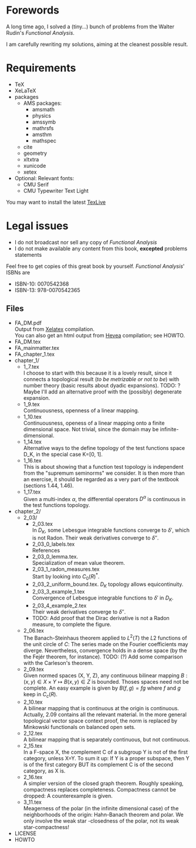 # Forewords
A long time ago, I solved a (tiny…) bunch of problems from the Walter Rudin's 
*Functional Analysis*.

I am carefully rewriting my solutions, aiming at the cleanest possible result.

# Requirements
- TeX
- XeLaTeX 
- packages 
  - AMS packages: 
    - amsmath
    - physics 
    - amssymb 
    - mathrsfs 
    - amsthm 
    - mathspec
  - cite
  - geometry
  - xltxtra
  - xunicode
  - xetex
- Optional: Relevant fonts:
    - CMU Serif
    - CMU Typewriter Text Light

You may want to install the latest 
[TexLive](https://www.tug.org)
# Legal issues 
- I do not broadcast nor sell any copy of *Functional Analysis*
- I do not make available any content from this book, 
    **excepted** problems statements 

Feel free to get copies of this great book by yourself. 
*Functional Analysis*' ISBNs are

- ISBN-10: 0070542368
- ISBN-13: 978-0070542365


## Files
- FA_DM.pdf  
  Output from [Xelatex](https://www.tug.org) compilation.  
  You can also get an html output from 
  [Hevea](http://hevea.inria.fr) compilation; see HOWTO.
- FA_DM.tex
- FA_mainmatter.tex
- FA_chapter_1.tex
- chapter_1/ 
  - 1_7.tex  
    I choose to start with this because it is a lovely result, since it connects 
    a topological result (*to be metrizable or not to be*) with number theory
    (basic results about dyadic expansions).
    TODO: ? Maybe I'll add an alternative proof with the (possibly) degenerate 
    expansion.
  - 1_9.tex  
    Continuousness, openness of a linear mapping.
  - 1_10.tex  
    Continuousness, openess of a linear mapping onto a finite dimensional space.
    Not trivial, since the domain may be infinite-dimensional. 
  - 1_14.tex  
    Alternative ways to the define topology of the test functions space D_K, 
    in the special case K=[0, 1].
  - 1_16.tex   
    This is about showing that a function test topology is independent 
    from the "supremum seminorms" we consider. It is then more than an exercise, 
    it should be regarded as a very part of the textbook (sections 1.44, 1.46).
  - 1_17.tex  
    Given a multi-index $\alpha$, the differential operators $D^\alpha$ is 
    continuous in the test functions topology. 
- chapter_2/ 
  - 2_03/  
      - 2_03.tex  
      In $D_K$, some Lebesgue integrable functions converge to $\delta'$, 
      which is not Radon. Their weak derivatives converge to $\delta''$.
      - 2_03_0_labels.tex  
      References
      - 2_03_0_lemma.tex.  
      Specialization of mean value theorem.
      - 2_03_1_radon_measures.tex  
      Start by looking into $C_0(R)^\ast$.
      - 2_03_2_uniform_bound.tex. 
      $D_K$ topology allows equicontinuity. 
      - 2_03_3_example_1.tex  
      Convergence of Lebesgue integrable functions to $\delta'$ in $D_K$.
      - 2_03_4_example_2.tex  
      Their weak derivatives converge to $\delta''$.  
      - TODO: Add proof that the Dirac derivative is not a Radon measure, 
      to complete the figure.
  - 2_06.tex  
    The Banach-Steinhaus theorem applied to $L^2(T)$ the $L2$ functions of the 
    unit circle of $C$: 
    The series made on the Fourier coefficients may diverge.
    Nevertheless, convergence holds in a dense space 
    (by the the Fejér theorem, for instance). 
    TODO: (?) Add some comparison with the Carleson's theorem. 
  - 2_09.tex  
    Given normed spaces (X, Y, Z), any continuous bilinear mapping 
    $B: (x, y) \in X\times Y \mapsto B(x, y) \in Z$ is bounded. 
    Thoses spaces need not be complete. An easy example is given by 
    $B(f, g)= fg$ where $f$ and $g$ keep in $C_c(R)$. 
  - 2_10.tex  
    A bilinear mapping that is continuous at the origin is continuous. 
    Actually, 2.09 contains all the relevant material. 
    In the more general topological vector space context proof, 
    the norm is replaced by Minkowski functionals on balanced open sets.
  - 2_12.tex  
    A bilinear mapping that is separately continuous, but not continuous.
  - 2_15.tex  
    In a F-space X, the complement C of a subgroup Y is not 
    of the first category, unless X=Y.
    To sum it up: If Y is a proper subspace, 
    then Y is of the first category BUT its complement C 
    is of the second category, as X is. 
  - 2_16.tex  
    A simpler version of the closed graph theorem. 
    Roughly speaking, compactness replaces completeness. Compactness cannot 
    be dropped: A counterexample is given.
  - 3_11.tex  
    Meagerness of the polar (in the infinite dimensional case) 
    of the neighborhoods of the origin: 
    Hahn-Banach theorem and polar. We only involve the weak star -closedness of 
    the polar, not its weak star-compactness!
- LICENSE
- HOWTO
